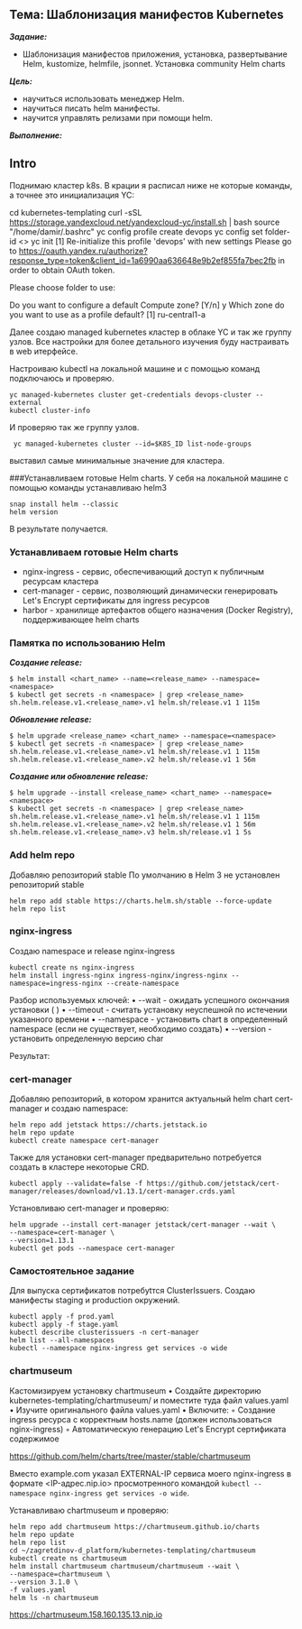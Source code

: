 ## Тема: Шаблонизация манифестов Kubernetes

___Задание:___ 

- Шаблонизация манифестов приложения, установка, развертывание Helm, kustomize,  helmfile, jsonnet. Установка community Helm charts

___Цель:___ 

- научиться использовать менеджер Helm.
- научиться писать helm манифесты.
- научится управлять релизами при помощи helm.

___Выполнение:___

## Intro
Поднимаю кластер k8s. В крации я расписал ниже не которые команды, а точнее это инициализация YC:    


cd kubernetes-templating
curl -sSL https://storage.yandexcloud.net/yandexcloud-yc/install.sh | bash
source "/home/damir/.bashrc"
yc config profile create devops
yc config set folder-id <>
yc init
[1] Re-initialize this profile 'devops' with new settings
Please go to https://oauth.yandex.ru/authorize?response_type=token&client_id=1a6990aa636648e9b2ef855fa7bec2fb in order to obtain OAuth token.

Please choose folder to use:

Do you want to configure a default Compute zone? [Y/n] y
Which zone do you want to use as a profile default?
 [1] ru-central1-a

Далее создаю managed kubernetes кластер в облаке YC и так же группу узлов. Все настройки для более детального изучения буду настраивать в web итерфейсе.

Настроиваю kubectl на локальной машине и с помощью команд подключаюсь и проверяю.
```
yc managed-kubernetes cluster get-credentials devops-cluster --external
kubectl cluster-info
```
И проверяю так же группу узлов.
```
 yc managed-kubernetes cluster --id=$K8S_ID list-node-groups
```
выставил самые минимальные значение для кластера.


###Устанавливаем готовые Helm charts.
У себя на локальной машине с помощью команды устанавливаю helm3
```
snap install helm --classic
helm version
```
В результате получается.

### Устанавливаем готовые Helm charts
- nginx-ingress - сервис, обеспечивающий доступ к публичным ресурсам кластера
- cert-manager - сервис, позволяющий динамически генерировать Let's Encrypt сертификаты для ingress ресурсов
- harbor - хранилище артефактов общего назначения (Docker Registry), поддерживающее helm charts


### Памятка по использованию Helm
___Создание release:___
```
$ helm install <chart_name> --name=<release_name> --namespace=<namespace>
$ kubectl get secrets -n <namespace> | grep <release_name>
sh.helm.release.v1.<release_name>.v1 helm.sh/release.v1 1 115m
```
___Обновление release:___
```
$ helm upgrade <release_name> <chart_name> --namespace=<namespace>
$ kubectl get secrets -n <namespace> | grep <release_name>
sh.helm.release.v1.<release_name>.v1 helm.sh/release.v1 1 115m
sh.helm.release.v1.<release_name>.v2 helm.sh/release.v1 1 56m
```
___Создание или обновление release:___
```
$ helm upgrade --install <release_name> <chart_name> --namespace=<namespace>
$ kubectl get secrets -n <namespace> | grep <release_name>
sh.helm.release.v1.<release_name>.v1 helm.sh/release.v1 1 115m
sh.helm.release.v1.<release_name>.v2 helm.sh/release.v1 1 56m
sh.helm.release.v1.<release_name>.v3 helm.sh/release.v1 1 5s
```
### Add helm repo

Добавляю репозиторий stable
По умолчанию в Helm 3 не установлен репозиторий stable

```
helm repo add stable https://charts.helm.sh/stable --force-update
helm repo list
```

### nginx-ingress
Создаю namespace и release nginx-ingress

```
kubectl create ns nginx-ingress
helm install ingress-nginx ingress-nginx/ingress-nginx --namespace=ingress-nginx --create-namespace
```

Разбор используемых ключей:
• --wait - ожидать успешного окончания установки ( )
• --timeout - считать установку неуспешной по истечении указанного
времени
• --namespace - установить chart в определенный namespace (если не существует, необходимо создать)
• --version - установить определенную версию char

Результат:

### cert-manager

Добавляю репозиторий, в котором хранится актуальный helm chart cert-manager и создаю namespace:
```
helm repo add jetstack https://charts.jetstack.io
helm repo update
kubectl create namespace cert-manager
```
Также для установки cert-manager предварительно потребуется создать в кластере некоторые CRD.
```
kubectl apply --validate=false -f https://github.com/jetstack/cert-manager/releases/download/v1.13.1/cert-manager.crds.yaml
```
Установливаю cert-manager и проверяю:

```
helm upgrade --install cert-manager jetstack/cert-manager --wait \
--namespace=cert-manager \
--version=1.13.1
kubectl get pods --namespace cert-manager
```
### Самостоятельное задание
Для выпуска сертификатов потребуtтся ClusterIssuers. Создаю манифесты staging и production окружений.

```
kubectl apply -f prod.yaml
kubectl apply -f stage.yaml
kubectl describe clusterissuers -n cert-manager
helm list --all-namespaces
kubectl --namespace nginx-ingress get services -o wide
```

### chartmuseum

Кастомизируем установку chartmuseum
• Создайте директорию kubernetes-templating/chartmuseum/ и поместите туда файл values.yaml
• Изучите оригинального файла values.yaml
• Включите:
    ◦ Создание ingress ресурса с корректным hosts.name (должен
использоваться nginx-ingress)
    ◦ Автоматическую генерацию Let's Encrypt сертификата
содержимое

https://github.com/helm/charts/tree/master/stable/chartmuseum

Вместо example.com указал EXTERNAL-IP сервиса моего nginx-ingress в формате <IP-адрес.nip.io> просмотренного командой ```kubectl --namespace nginx-ingress get services -o wide```.

Устанавливаю chartmuseum и проверяю:
```
helm repo add chartmuseum https://chartmuseum.github.io/charts
helm repo update
helm repo list
cd ~/zagretdinov-d_platform/kubernetes-templating/chartmuseum
kubectl create ns chartmuseum
helm install chartmuseum chartmuseum/chartmuseum --wait \
--namespace=chartmuseum \
--version 3.1.0 \
-f values.yaml
helm ls -n chartmuseum
```

https://chartmuseum.158.160.135.13.nip.io